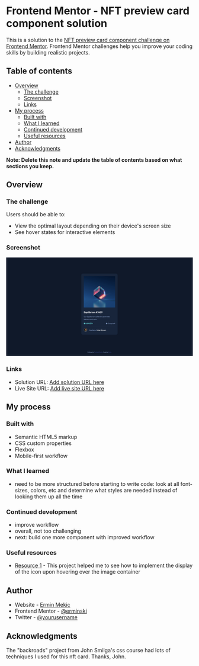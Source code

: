 # Frontend Mentor - NFT preview card component solution

This is a solution to the [NFT preview card component challenge on Frontend Mentor](https://www.frontendmentor.io/challenges/nft-preview-card-component-SbdUL_w0U). Frontend Mentor challenges help you improve your coding skills by building realistic projects.

## Table of contents

- [Overview](#overview)
  - [The challenge](#the-challenge)
  - [Screenshot](#screenshot)
  - [Links](#links)
- [My process](#my-process)
  - [Built with](#built-with)
  - [What I learned](#what-i-learned)
  - [Continued development](#continued-development)
  - [Useful resources](#useful-resources)
- [Author](#author)
- [Acknowledgments](#acknowledgments)

**Note: Delete this note and update the table of contents based on what sections you keep.**

## Overview

### The challenge

Users should be able to:

- View the optimal layout depending on their device's screen size
- See hover states for interactive elements

### Screenshot

![](./images/screenshot-nft-card.png)

### Links

- Solution URL: [Add solution URL here](https://your-solution-url.com)
- Live Site URL: [Add live site URL here](https://your-live-site-url.com)

## My process

### Built with

- Semantic HTML5 markup
- CSS custom properties
- Flexbox
- Mobile-first workflow

### What I learned

- need to be more structured before starting to write code: look at all font-sizes, colors, etc and determine what styles are needed instead of looking them up all the time

### Continued development

- improve workflow
- overall, not too challenging
- next: build one more component with improved workflow

### Useful resources

- [Resource 1](https://magenta-belekoy-ec1d11.netlify.app/#https://www.twitter.com) - This project helped me to see how to implement the display of the icon upon hovering over the image container

## Author

- Website - [Ermin Mekic](https://app.netlify.com/teams/erminski/sites)
- Frontend Mentor - [@erminski](https://www.frontendmentor.io/profile/erminski)
- Twitter - [@yourusername](https://www.twitter.com/airminski)

## Acknowledgments

The "backroads" project from John Smilga's css course had lots of techniques I used for this nft card. Thanks, John.
